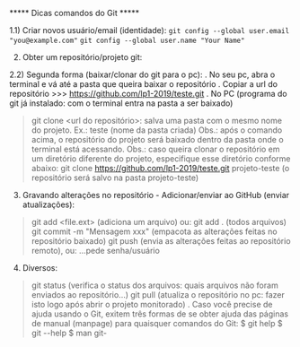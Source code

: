 ***** Dicas comandos do Git *****

1.1) Criar novos usuário/email (identidade):
```git config --global user.email "you@example.com"```
```git config --global user.name "Your Name"```

2) Obter um repositório/projeto git:

2.2) Segunda forma (baixar/clonar do git para o pc):
. No seu pc, abra o terminal e vá até a pasta que queira baixar o repositório
. Copiar a url do repositório >>> https://github.com/lp1-2019/teste.git
. No PC (programa do git já instalado: com o terminal entra na pasta a ser baixado)
> git clone <url do repositório>: salva uma pasta com o mesmo nome do projeto.
Ex.: teste (nome da pasta criada)
Obs.: após o comando acima, o repositório do projeto será baixado dentro da pasta onde o terminal está acessando.
Obs.: caso queira clonar o repositório em um diretório diferente do projeto, especifique esse diretório conforme abaixo:
> git clone https://github.com/lp1-2019/teste.git projeto-teste (o repositório será salvo na pasta projeto-teste)

3) Gravando alterações no repositório  - Adicionar/enviar ao GitHub (enviar atualizações):
> git add <file.ext> (adiciona um arquivo) ou:
> git add . (todos arquivos)
> git commit -m "Mensagem xxx" (empacota as alterações feitas no repositório baixado)
> git push (envia as alterações feitas ao repositório remoto), ou:
> ...pede senha/usuário

4) Diversos:
> git status (verifica o status dos arquivos: quais arquivos não foram enviados ao repositório...)
> git pull (atualiza o repositório no pc: fazer isto logo após abrir o projeto monitorado)
. Caso você precise de ajuda usando o Git, exitem três formas de se obter ajuda das páginas de manual (manpage) para quaisquer comandos do Git:
$ git help <verb>
$ git <verb> --help
$ man git-<verb>
